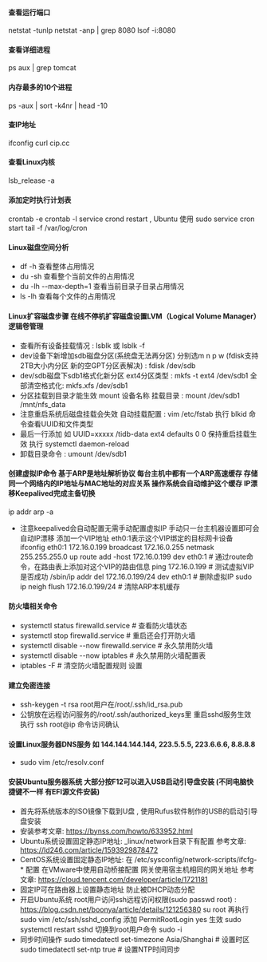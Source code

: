 #### 查看运行端口

netstat -tunlp
netstat -anp | grep 8080
lsof -i:8080

#### 查看详细进程

ps aux | grep tomcat

#### 内存最多的10个进程

ps -aux | sort -k4nr | head -10

#### 查IP地址

ifconfig
curl cip.cc

#### 查看Linux内核

lsb_release -a

#### 添加定时执行计划表

crontab -e
crontab -l
service crond restart , Ubuntu 使用 sudo service cron start
tail -f /var/log/cron

#### Linux磁盘空间分析

- df -h 查看整体占用情况
- du -sh 查看整个当前文件的占用情况
- du -lh --max-depth=1 查看当前目录子目录占用情况
- ls -lh 查看每个文件的占用情况

#### Linux扩容磁盘步骤  在线不停机扩容磁盘设置LVM（Logical Volume Manager）逻辑卷管理

- 查看所有设备挂载情况 :  lsblk 或 lsblk -f
- dev设备下新增加sdb磁盘分区(系统盘无法再分区) 分别选m n p w (fdisk支持2TB大小内分区 新的空GPT分区表解决) :  fdisk /dev/sdb
- dev/sdb磁盘下sdb1格式化新分区 ext4分区类型 :  mkfs -t ext4 /dev/sdb1 全部清空格式化: mkfs.xfs /dev/sdb1
- 分区挂载到目录才能生效 mount 设备名称 挂载目录 :  mount /dev/sdb1 /mnt/nfs_data
- 注意重启系统后磁盘挂载会失效 自动挂载配置 :  vim /etc/fstab 执行 blkid 命令查看UUID和文件类型 
- 最后一行添加  如 UUID=xxxxx /tidb-data ext4 defaults 0 0  保持重启挂载生效 执行 systemctl daemon-reload
- 卸载目录命令 :  umount /dev/sdb1


#### 创建虚拟IP命令 基于ARP是地址解析协议 每台主机中都有一个ARP高速缓存 存储同一个网络内的IP地址与MAC地址的对应关系 操作系统会自动维护这个缓存 IP漂移Keepalived完成主备切换

ip addr
arp -a

- 注意keepalived会自动配置无需手动配置虚拟IP 手动只一台主机器设置即可会自动IP漂移 添加一个VIP地址 eth0:1表示这个VIP绑定的目标网卡设备
  ifconfig eth0:1 172.16.0.199 broadcast 172.16.0.255 netmask 255.255.255.0 up
  route add -host 172.16.0.199 dev eth0:1 # 通过route命令，在路由表上添加对这个VIP的路由信息
  ping 172.16.0.199 # 测试虚拟VIP是否成功
  /sbin/ip addr del 172.16.0.199/24 dev eth0:1 # 删除虚拟IP
  sudo ip neigh flush 172.16.0.199/24 # 清除ARP本机缓存

#### 防火墙相关命令

- systemctl status firewalld.service # 查看防火墙状态
- systemctl stop firewalld.service # 重启还会打开防火墙
- systemctl disable --now firewalld.service # 永久禁用防火墙
- systemctl disable --now iptables # 永久禁用防火墙配置表
- iptables -F # 清空防火墙配置规则 设置

#### 建立免密连接

- ssh-keygen -t rsa root用户在/root/.ssh/id_rsa.pub
- 公钥放在远程访问服务的/root/.ssh/authorized_keys里 重启sshd服务生效 执行 ssh root@ip 命令访问确认

#### 设置Linux服务器DNS服务 如 144.144.144.144, 223.5.5.5, 223.6.6.6, 8.8.8.8

- sudo vim /etc/resolv.conf

#### 安装Ubuntu服务器系统 大部分按F12可以进入USB启动引导盘安装 (不同电脑快捷键不一样 有EFI源文件安装)

- 首先将系统版本的ISO镜像下载到U盘 , 使用Rufus软件制作的USB的启动引导盘安装
- 安装参考文章: https://bynss.com/howto/633952.html
- Ubuntu系统设置固定静态IP地址: _linux/network目录下有配置 参考文章: https://ld246.com/article/1593929878472
- CentOS系统设置固定静态IP地址: 在 /etc/sysconfig/network-scripts/ifcfg-* 配置 在VMware中使用自动桥接配置 网关使用宿主机相同的网关地址
  参考文章: https://cloud.tencent.com/developer/article/1721181
- 固定IP可在路由器上设置静态地址 防止被DHCP动态分配
- 开启Ubuntu系统 root用户访问ssh远程访问权限(sudo passwd root) : https://blog.csdn.net/boonya/article/details/121256380
  su root 再执行 sudo vim /etc/ssh/sshd_config 添加 PermitRootLogin yes 生效 sudo systemctl restart sshd
  切换到root用户命令 sudo -i
-  同步时间操作
   sudo timedatectl set-timezone Asia/Shanghai  # 设置时区
   sudo timedatectl set-ntp true  # 设置NTP时间同步

